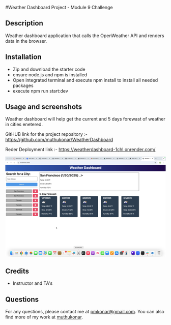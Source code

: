 #Weather Dashboard Project - Module 9 Challenge

## Description

Weather dashboard application that calls the OpenWeather API and renders data in the browser.

## Installation 

- Zip and download the starter code
- ensure node.js and npm is installed
- Open integrated terminal and execute npm install to install all needed packages  
- execute npm run start:dev



## Usage and screenshots

Weather dashboard will help get the current and 5 days forewast of weather in cities enetered.


GitHUB link for the project repository :-  https://github.com/muthukonar/WeatherDashboard

Reder Deployment link :- https://weatherdashboard-1chl.onrender.com/ 


!["Weather Dashboard screenshot”](./weatherscreen.png )




## Credits 
- Instructor and TA's



## Questions 
For any questions, please contact me at [pmkonar@gmail.com](mailto:pmkonar@gmail.com).
You can also find more of my work at [muthukonar](https://github.com/muthukonar).
